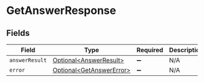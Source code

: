 # GetAnswerResponse


## Fields

| Field                                                                  | Type                                                                   | Required                                                               | Description                                                            |
| ---------------------------------------------------------------------- | ---------------------------------------------------------------------- | ---------------------------------------------------------------------- | ---------------------------------------------------------------------- |
| `answerResult`                                                         | [Optional\<AnswerResult>](../../models/components/AnswerResult.md)     | :heavy_minus_sign:                                                     | N/A                                                                    |
| `error`                                                                | [Optional\<GetAnswerError>](../../models/components/GetAnswerError.md) | :heavy_minus_sign:                                                     | N/A                                                                    |